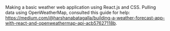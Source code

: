Making a basic weather web application using React.js and CSS. Pulling data using OpenWeatherMap, consulted this guide for help: https://medium.com/@harshanabatagalla/building-a-weather-forecast-app-with-react-and-openweathermap-api-acb57627118b.